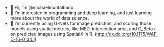 - 👋 Hi, I’m @michaelmontalbano
- 👀 I’m interested in programming and deep learning, and just learning more about the world of data science.
- 🌱 I’m currently using U-Nets for image prediction, and scoring those models using spatial metrics, like MED, intersection area, and G_Beta ( on predicted images using SpatialX in R. (http://dx.doi.org/10.1175/WAF-D-16-0134.1)

<!---
michaelmontalbano/michaelmontalbano is a ✨ special ✨ repository because its `README.md` (this file) appears on your GitHub profile.
You can click the Preview link to take a look at your changes.
--->
